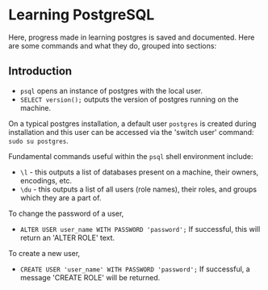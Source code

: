 # Learning PostgreSQL

Here, progress made in learning postgres is saved and documented.
Here are some commands and what they do, grouped into sections:

## Introduction
- `psql` opens an instance of postgres with the local user.
- `SELECT version();` outputs the version of postgres running on the machine.

On a typical postgres installation, a default user `postgres` is created during installation and this user can be accessed via the 'switch user' command: `sudo su postgres`.

Fundamental commands useful within the `psql` shell environment include:

- `\l` - this outputs a list of databases present on a machine, their owners, encodings, etc.
- `\du` - this outputs a list of all users (role names), their roles, and groups which they are a part of.

To change the password of a user, 

- `ALTER USER user_name WITH PASSWORD 'password';`
If successful, this will return an 'ALTER ROLE' text.

To create a new user,

- `CREATE USER 'user_name' WITH PASSWORD 'password';`
If successful, a message 'CREATE ROLE' will be returned.
